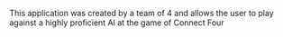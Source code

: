 This application was created by a team of 4 and allows the user to play against a highly proficient AI at the game of Connect Four
